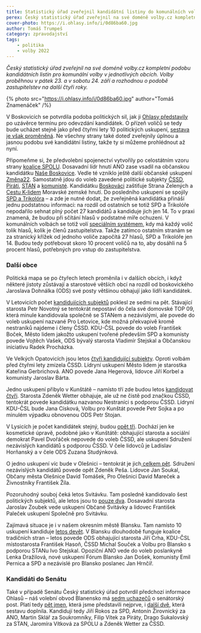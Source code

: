 ```yaml
---
title: Statistický úřad zveřejnil kandidátní listiny do komunálních voleb
perex: Český statistický úřad zveřejnil na své doméně volby.cz kompletní podobu kandidátních listin pro komunální volby v jednotlivých obcích. 
cover-photo: https://i.ohlasy.info/i/0d86ba60.jpg
author: Tomáš Trumpeš
category: zpravodajství
tags:
    - politika
    - volby 2022
---
```


*Český statistický úřad zveřejnil na své doméně volby.cz kompletní podobu kandidátních listin pro komunální volby v jednotlivých obcích. Volby proběhnou v pátek 23. a v sobotu 24. září a rozhodnou o podobě zastupitelstev na další čtyři roky.*

{% photo src="https://i.ohlasy.info/i/0d86ba60.jpg" author="Tomáš Znamenáček" /%}

V Boskovicích se potvrdila podoba politických sil, jak ji [Ohlasy představily](https://ohlasy.info/clanky/2022/07/deset-kandidatek.html) po uzávěrce termínu pro odevzdání kandidátek. O přízeň voličů se tedy bude ucházet stejně jako před čtyřmi lety 10 politických uskupení, [sestava je však proměněná](https://volby.cz/pls/kv2022/kv2211?xjazyk=CZ&xid=1&xv=12&xdz=2&xnumnuts=6201&xobec=581372). Ne všechny strany také doteď zveřejnily úplnou a jasnou podobu své kandidátní listiny, takže ty si můžeme prohlédnout až nyní.

Připomeňme si, že předvolební spojenectví vytvořily po celostátním vzoru strany [koalice SPOLU](https://volby.cz/pls/kv2022/kv21111?xjazyk=CZ&xid=1&xv=12&xdz=2&xnumnuts=6201&xobec=581372&xstrana=1327). Dosavadní lídr hnutí ANO zase vsadil na občanskou kandidátku [Naše Boskovice](https://volby.cz/pls/kv2022/kv21111?xjazyk=CZ&xid=1&xv=12&xdz=2&xnumnuts=6201&xobec=581372&xstrana=901). Vedle té vzniklo ještě další občanské uskupení [Změna22](https://volby.cz/pls/kv2022/kv21111?xjazyk=CZ&xid=1&xv=12&xdz=2&xnumnuts=6201&xobec=581372&xstrana=902). Samostatně jdou do voleb zavedené politické subjekty [ČSSD](https://volby.cz/pls/kv2022/kv21111?xjazyk=CZ&xid=1&xv=12&xdz=2&xnumnuts=6201&xobec=581372&xstrana=7), [Piráti](https://volby.cz/pls/kv2022/kv21111?xjazyk=CZ&xid=1&xv=12&xdz=2&xnumnuts=6201&xobec=581372&xstrana=720), [STAN](https://volby.cz/pls/kv2022/kv21111?xjazyk=CZ&xid=1&xv=12&xdz=2&xnumnuts=6201&xobec=581372&xstrana=166) a [komunisté](https://volby.cz/pls/kv2022/kv21111?xjazyk=CZ&xid=1&xv=12&xdz=2&xnumnuts=6201&xobec=581372&xstrana=47). Kandidátku [Boskováci](https://volby.cz/pls/kv2022/kv21111?xjazyk=CZ&xid=1&xv=12&xdz=2&xnumnuts=6201&xobec=581372&xstrana=364) zaštiťuje Strana Zelených a [Cestu K-lidem](https://volby.cz/pls/kv2022/kv21111?xjazyk=CZ&xid=1&xv=12&xdz=2&xnumnuts=6201&xobec=581372&xstrana=1325) Moravské zemské hnutí. Do posledního uskupení se spojily [SPD a Trikolóra](https://volby.cz/pls/kv2022/kv21111?xjazyk=CZ&xid=1&xv=12&xdz=2&xnumnuts=6201&xobec=581372&xstrana=1491) – a zde je nutné dodat, že zveřejněná kandidátka přináší jednu podstatnou informaci: na rozdíl od ostatních se totiž SPD a Trikolóře nepodařilo sehnat plný počet 27 kandidátů a kandiduje jich jen 14. To v praxi znamená, že budou při sčítání hlasů v podstatné míře ochuzeni. V komunálních volbách se totiž volí [speciálním systémem](https://ohlasy.info/clanky/2018/09/krizkovani.html), kdy má každý volič tolik hlasů, kolik je členů zastupitelstva. Takže zatímco ostatním stranám se za stranický křížek od jednoho voliče započítá 27 hlasů, SPD a Trikolóře jen 14. Budou tedy potřebovat skoro 10 procent voličů na to, aby dosáhli na 5 procent hlasů, potřebných pro vstup do zastupitelstva.

### Další obce

Politická mapa se po čtyřech letech proměnila i v dalších obcích, i když některé jistoty zůstávají a starostové větších obcí na rozdíl od boskovického Jaroslava Dohnálka (ODS) své posty většinou obhajují jako lídři kandidátek.

V Letovicích počet [kandidujících subjektů](https://volby.cz/pls/kv2022/kv2211?xjazyk=CZ&xid=1&xv=12&xdz=2&xnumnuts=6201&xobec=581917) poklesl ze sedmi na pět. Stávající starosta Petr Novotný se tentokrát nepostaví do čela své domovské TOP 09, která minule kandidovala společně se STANem a nezávislými, ale povede do voleb uskupení nazvané Pro Letovice, kde možná překvapivě kromě nestraníků najdeme i členy ČSSD. KDU-ČSL povede do voleb František Boček, Město lidem jakožto uskupení tvořené především SPD a komunisty povede Vojtěch Vašek, ODS bývalý starosta Vladimír Stejskal a Občanskou iniciativu Radek Procházka.

Ve Velkých Opatovicích jsou letos [čtyři kandidující subjekty](https://volby.cz/pls/kv2022/kv2211?xjazyk=CZ&xid=1&xv=12&xdz=2&xnumnuts=6201&xobec=582646). Oproti volbám před čtyřmi lety zmizela ČSSD. Lídryní uskupení Město lidem je starostka Kateřina Gerbrichová. ANO povede Jana Hegerová, lidovce Jiří Korbel a komunisty Jaroslav Bárta.

Jedno uskupení přibylo v Kunštátě – namísto tří zde budou letos [kandidovat čtyři](https://volby.cz/pls/kv2022/kv2211?xjazyk=CZ&xid=1&xv=12&xdz=2&xnumnuts=6201&xobec=581879). Starosta Zdeněk Wetter obhajuje, ale už ne čistě pod značkou ČSSD, tentokrát povede kandidátku nazvanou Nestraníci s podporou ČSSD. Lídryní KDU-ČSL bude Jana Císková, Volbu pro Kunštát povede Petr Sojka a po minulém výpadku obnovenou ODS Petr Stojan.

V Lysicích je počet kandidátek stejný, budou [opět tři](https://volby.cz/pls/kv2022/kv2211?xjazyk=CZ&xid=1&xv=12&xdz=6&xnumnuts=6201&xobec=582018). Dochází jen ke kosmetické úpravě, podobné jako v Kunštátě: obhajující starosta a sociální demokrat Pavel Dvořáček nepovede do voleb ČSSD, ale uskupení Sdružení nezávislých kandidátů s podporou ČSSD. V čele lidovců je Ladislav Horňanský a v čele ODS Zuzana Studýnková.

O jedno uskupení víc bude v Olešnici – tentokrát je jich[ celkem pět](https://volby.cz/pls/kv2022/kv2211?xjazyk=CZ&xid=1&xv=12&xdz=2&xnumnuts=6201&xobec=582158). Sdružení nezávislých kandidátů povede opět Zdeněk Peša. Lidovce Jan Soukal, Občany města Olešnice David Tomášek, Pro Olešnici David Mareček a Živnostníky František Žíla.

Pozoruhodný souboj čeká letos Svitávku. Tam posledně kandidovalo šest politických subjektů, ale letos jsou to [pouze dva](https://volby.cz/pls/kv2022/kv2211?xjazyk=CZ&xid=1&xv=12&xdz=6&xnumnuts=6201&xobec=582441). Dosavadní starosta Jaroslav Zoubek vede uskupení Občané Svitávky a lidovec František Paleček uskupení Společně pro Svitávku.

Zajímavá situace je i v našem okresním městě Blansku. Tam namísto 10 uskupení kandiduje [letos devět](https://volby.cz/pls/kv2022/kv2211?xjazyk=CZ&xid=1&xv=12&xdz=2&xnumnuts=6201&xobec=581283). V Blansku dlouhodobě funguje koalice tradičních stran – letos povede ODS obhajující starosta Jiří Crha, KDU-ČSL místostarosta František Hasoň, ČSSD Michal Souček a Volbu pro Blansko s podporou STANu Ivo Stejskal. Opoziční ANO vede do voleb poslankyně Lenka Dražilová, nové uskupení Fórum Blansko Jan Došek, komunisty Emil Pernica a SPD a nezávislé pro Blansko poslanec Jan Hrnčíř.

### Kandidáti do Senátu

Také v případě Senátu Český statistický úřad potvrdil předchozí informace Ohlasů – náš volební obvod Blanensko má [sedm uchazečů](https://volby.cz/pls/senat/se1111?xjazyk=CZ&xdatum=20220923&xobvod=49&xv=1&xt=2) o senátorský post. Platí tedy [pět jmen](https://ohlasy.info/clanky/2022/06/senatori.html), která jsme představili nejprve, i [další dvě](https://ohlasy.info/clanky/2022/08/senatori.html), která sestavu doplnila. Kandidují tedy Jiří Rokos za SPD, Antonín Žirovnický za ANO, Martin Sklář za Soukromníky, Filip Vítek za Piráty, Drago Sukalovský za STAN, Jaromíra Vítková za SPOLU a Zdeněk Wetter za ČSSD.
